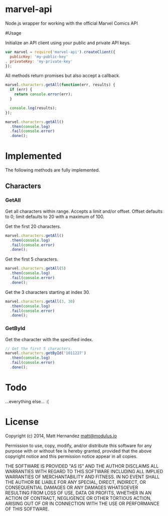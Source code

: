 marvel-api
==========

Node.js wrapper for working with the official Marvel Comics API

#Usage

Initialize an API client using your public and private API keys.

```js
var marvel = require('marvel-api').createClient({
  publicKey: 'my-public-key'
, privateKey: 'my-private-key'
});
```

All methods return promises but also accept a callback.

```js
marvel.characters.getAll(function(err, results) {
  if (err) {
    return console.error(err);
  }

  console.log(results);
});
```

```js
marvel.characters.getAll()
  .then(console.log)
  .fail(console.error)
  .done();
```

# Implemented

The following methods are fully implemented.

## Characters

### GetAll

Get all characters within range. Accepts a limit and/or offset. Offset defaults
to 0; limit defaults to 20 with a maximum of 100.

Get the first 20 characters.

```js
marvel.characters.getAll()
  .then(console.log)
  .fail(console.error)
  .done();
```

Get the first 5 characters.

```js
marvel.characters.getAll(5)
  .then(console.log)
  .fail(console.error)
  .done();
```

Get the 3 characters starting at index 30.

```js
marvel.characters.getAll(3, 30)
  .then(console.log)
  .fail(console.error)
  .done();
```

### GetById

Get the character with the specified index.

```js
// Get the first 5 characters.
marvel.characters.getById('1011227')
  .then(console.log)
  .fail(console.error)
  .done();
```

# Todo

...everything else... :(

# License

Copyright (c) 2014, Matt Hernandez <matt@modulus.io>

Permission to use, copy, modify, and/or distribute this software for any
purpose with or without fee is hereby granted, provided that the above
copyright notice and this permission notice appear in all copies.

THE SOFTWARE IS PROVIDED "AS IS" AND THE AUTHOR DISCLAIMS ALL WARRANTIES WITH
REGARD TO THIS SOFTWARE INCLUDING ALL IMPLIED WARRANTIES OF MERCHANTABILITY AND
FITNESS. IN NO EVENT SHALL THE AUTHOR BE LIABLE FOR ANY SPECIAL, DIRECT,
INDIRECT, OR CONSEQUENTIAL DAMAGES OR ANY DAMAGES WHATSOEVER RESULTING FROM
LOSS OF USE, DATA OR PROFITS, WHETHER IN AN ACTION OF CONTRACT, NEGLIGENCE OR
OTHER TORTIOUS ACTION, ARISING OUT OF OR IN CONNECTION WITH THE USE OR
PERFORMANCE OF THIS SOFTWARE.
